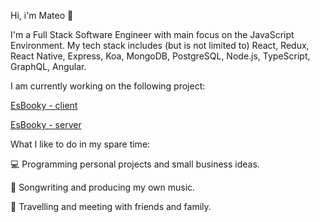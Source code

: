 Hi, i'm Mateo 👋

I'm a Full Stack Software Engineer with main focus on the JavaScript Environment. My tech stack includes (but is not limited to) React, Redux, React Native, Express, Koa, MongoDB, PostgreSQL, Node.js, TypeScript, GraphQL, Angular.

I am currently working on the following project:

[EsBooky - client](https://github.com/mrRubyDev/EsBooky-client)

[EsBooky - server](https://github.com/mrRubyDev/EsBooky-server)

What I like to do in my spare time:

💻 Programming personal projects and small business ideas.

🎹 Songwriting and producing my own music.

🌱 Travelling and meeting with friends and family.
